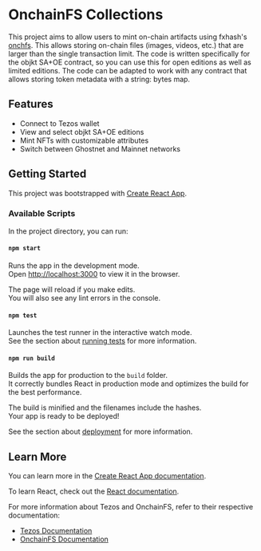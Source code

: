 # OnchainFS Collections

This project aims to allow users to mint on-chain artifacts using fxhash's [onchfs](https://github.com/fxhash/onchfs). This allows storing on-chain files (images, videos, etc.) that are larger than the single transaction limit. The code is written specifically for the objkt SA+OE contract, so you can use this for open editions as well as limited editions. The code can be adapted to work with any contract that allows storing token metadata with a string: bytes map.

## Features

- Connect to Tezos wallet
- View and select objkt SA+OE editions
- Mint NFTs with customizable attributes
- Switch between Ghostnet and Mainnet networks

## Getting Started

This project was bootstrapped with [Create React App](https://github.com/facebook/create-react-app).

### Available Scripts

In the project directory, you can run:

#### `npm start`

Runs the app in the development mode.\
Open [http://localhost:3000](http://localhost:3000) to view it in the browser.

The page will reload if you make edits.\
You will also see any lint errors in the console.

#### `npm test`

Launches the test runner in the interactive watch mode.\
See the section about [running tests](https://facebook.github.io/create-react-app/docs/running-tests) for more information.

#### `npm run build`

Builds the app for production to the `build` folder.\
It correctly bundles React in production mode and optimizes the build for the best performance.

The build is minified and the filenames include the hashes.\
Your app is ready to be deployed!

See the section about [deployment](https://facebook.github.io/create-react-app/docs/deployment) for more information.

## Learn More

You can learn more in the [Create React App documentation](https://facebook.github.io/create-react-app/docs/getting-started).

To learn React, check out the [React documentation](https://reactjs.org/).

For more information about Tezos and OnchainFS, refer to their respective documentation:
- [Tezos Documentation](https://tezos.com/developer-portal/)
- [OnchainFS Documentation](https://github.com/marigold-dev/onchainfs)
